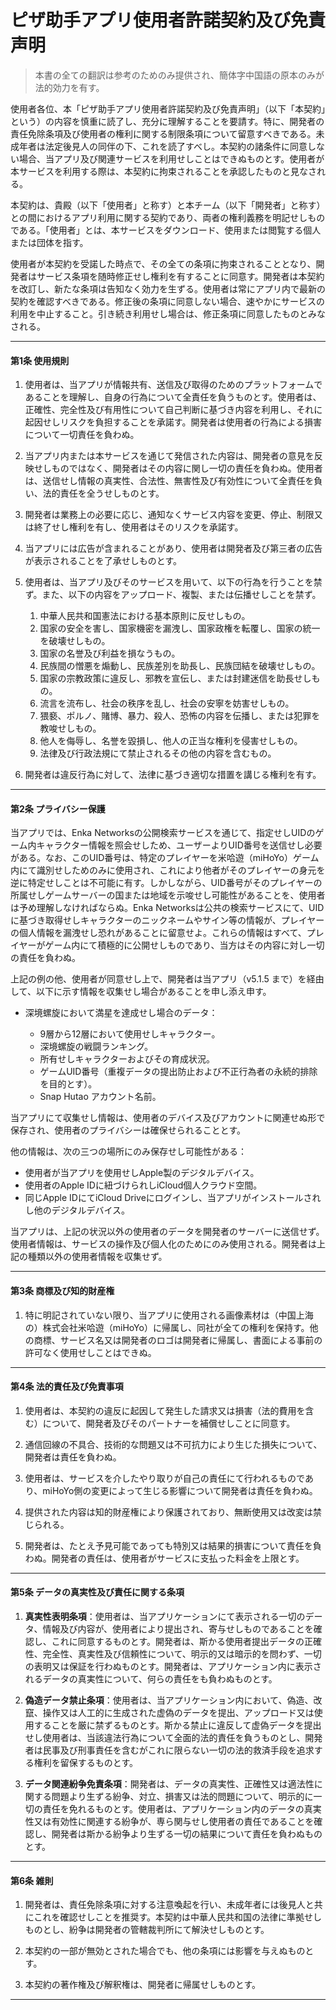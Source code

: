# **ピザ助手アプリ使用者許諾契約及び免責声明**

> 本書の全ての翻訳は参考のためのみ提供され、簡体字中国語の原本のみが法的効力を有す。

使用者各位、本「ピザ助手アプリ使用者許諾契約及び免責声明」（以下「本契約」という）の内容を慎重に読了し、充分に理解することを要請す。特に、開発者の責任免除条項及び使用者の権利に関する制限条項について留意すべきである。未成年者は法定後見人の同伴の下、これを読了すべし。本契約の諸条件に同意しない場合、当アプリ及び関連サービスを利用せしことはできぬものとす。使用者が本サービスを利用する際は、本契約に拘束されることを承認したものと見なされる。

本契約は、貴殿（以下「使用者」と称す）と本チーム（以下「開発者」と称す）との間におけるアプリ利用に関する契約であり、両者の権利義務を明記せしものである。「使用者」とは、本サービスをダウンロード、使用または閲覧する個人または団体を指す。

使用者が本契約を受諾した時点で、その全ての条項に拘束されることとなり、開発者はサービス条項を随時修正せし権利を有することに同意す。開発者は本契約を改訂し、新たな条項は告知なく効力を生ずる。使用者は常にアプリ内で最新の契約を確認すべきである。修正後の条項に同意しない場合、速やかにサービスの利用を中止すること。引き続き利用せし場合は、修正条項に同意したものとみなされる。

---

#### 第1条 使用規則

1. 使用者は、当アプリが情報共有、送信及び取得のためのプラットフォームであることを理解し、自身の行為について全責任を負うものとす。使用者は、正確性、完全性及び有用性について自己判断に基づき内容を利用し、それに起因せしリスクを負担することを承諾す。開発者は使用者の行為による損害について一切責任を負わぬ。

2. 当アプリ内または本サービスを通じて発信された内容は、開発者の意見を反映せしものではなく、開発者はその内容に関し一切の責任を負わぬ。使用者は、送信せし情報の真実性、合法性、無害性及び有効性について全責任を負い、法的責任を全うせしものとす。

3. 開発者は業務上の必要に応じ、通知なくサービス内容を変更、停止、制限又は終了せし権利を有し、使用者はそのリスクを承諾す。

4. 当アプリには広告が含まれることがあり、使用者は開発者及び第三者の広告が表示されることを了承せしものとす。

5. 使用者は、当アプリ及びそのサービスを用いて、以下の行為を行うことを禁ず。また、以下の内容をアップロード、複製、または伝播せしことを禁ず。

    1. 中華人民共和国憲法における基本原則に反せしもの。
    2. 国家の安全を害し、国家機密を漏洩し、国家政権を転覆し、国家の統一を破壊せしもの。
    3. 国家の名誉及び利益を損なうもの。
    4. 民族間の憎悪を煽動し、民族差別を助長し、民族団結を破壊せしもの。
    5. 国家の宗教政策に違反し、邪教を宣伝し、または封建迷信を助長せしもの。
    6. 流言を流布し、社会の秩序を乱し、社会の安寧を妨害せしもの。
    7. 猥褻、ポルノ、賭博、暴力、殺人、恐怖の内容を伝播し、または犯罪を教唆せしもの。
    8. 他人を侮辱し、名誉を毀損し、他人の正当な権利を侵害せしもの。
    9. 法律及び行政法規にて禁止されるその他の内容を含むもの。

6. 開発者は違反行為に対して、法律に基づき適切な措置を講じる権利を有す。

---

#### 第2条 プライバシー保護

当アプリでは、Enka Networksの公開検索サービスを通じて、指定せしUIDのゲーム内キャラクター情報を照会せしため、ユーザーよりUID番号を送信せし必要がある。なお、このUID番号は、特定のプレイヤーを米哈遊（miHoYo）ゲーム内にて識別せしためのみに使用され、これにより他者がそのプレイヤーの身元を逆に特定せしことは不可能に有す。しかしながら、UID番号がそのプレイヤーの所属せしゲームサーバーの国または地域を示唆せし可能性があることを、使用者は予め理解しなければならぬ。Enka Networksは公共の検索サービスにて、UIDに基づき取得せしキャラクターのニックネームやサイン等の情報が、プレイヤーの個人情報を漏洩せし恐れがあることに留意せよ。これらの情報はすべて、プレイヤーがゲーム内にて積極的に公開せしものであり、当方はその内容に対し一切の責任を負わぬ。

上記の例の他、使用者が同意せし上で、開発者は当アプリ（v5.1.5 まで）を経由して、以下に示す情報を収集せし場合があることを申し添え申す。

- 深境螺旋において満星を達成せし場合のデータ：

    - 9層から12層において使用せしキャラクター。
    - 深境螺旋の戦闘ランキング。
    - 所有せしキャラクターおよびその育成状況。
    - ゲームUID番号（重複データの提出防止および不正行為者の永続的排除を目的とす）。
    - Snap Hutao アカウント名前。

当アプリにて収集せし情報は、使用者のデバイス及びアカウントに関連せぬ形で保存され、使用者のプライバシーは確保せられることとす。

他の情報は、次の三つの場所にのみ保存せし可能性がある：

- 使用者が当アプリを使用せしApple製のデジタルデバイス。
- 使用者のApple IDに紐づけられしiCloud個人クラウド空間。
- 同じApple IDにてiCloud Driveにログインし、当アプリがインストールされし他のデジタルデバイス。

当アプリは、上記の状況以外の使用者のデータを開発者のサーバーに送信せず。使用者情報は、サービスの操作及び個人化のためにのみ使用される。開発者は上記の種類以外の使用者情報を収集せず。

---

#### 第3条 商標及び知的財産権

1. 特に明記されていない限り、当アプリに使用される画像素材は（中国上海の）株式会社米哈遊（miHoYo）に帰属し、同社が全ての権利を保持す。他の商標、サービス名又は開発者のロゴは開発者に帰属し、書面による事前の許可なく使用せしことはできぬ。

---

#### 第4条 法的責任及び免責事項

1. 使用者は、本契約の違反に起因して発生した請求又は損害（法的費用を含む）について、開発者及びそのパートナーを補償せしことに同意す。

2. 通信回線の不具合、技術的な問題又は不可抗力により生じた損失について、開発者は責任を負わぬ。

3. 使用者は、サービスを介したやり取りが自己の責任にて行われるものであり、miHoYo側の変更によって生じる影響について開発者は責任を負わぬ。

4. 提供された内容は知的財産権により保護されており、無断使用又は改変は禁じられる。

5. 開発者は、たとえ予見可能であっても特別又は結果的損害について責任を負わぬ。開発者の責任は、使用者がサービスに支払った料金を上限とす。

---

#### 第5条 データの真実性及び責任に関する条項

1. **真実性表明条項**：使用者は、当アプリケーションにて表示される一切のデータ、情報及び内容が、使用者により提出され、寄与せしものであることを確認し、これに同意するものとす。開発者は、斯かる使用者提出データの正確性、完全性、真実性及び信頼性について、明示的又は暗示的を問わず、一切の表明又は保証を行わぬものとす。開発者は、アプリケーション内に表示されるデータの真実性について、何らの責任をも負わぬものとす。

2. **偽造データ禁止条項**：使用者は、当アプリケーション内において、偽造、改竄、操作又は人工的に生成された虚偽のデータを提出、アップロード又は使用することを厳に禁ずるものとす。斯かる禁止に違反して虚偽データを提出せし使用者は、当該違法行為について全面的法的責任を負うものとし、開発者は民事及び刑事責任を含むがこれに限らない一切の法的救済手段を追求する権利を留保するものとす。

3. **データ関連紛争免責条項**：開発者は、データの真実性、正確性又は適法性に関する問題より生ずる紛争、対立、損害又は法的問題について、明示的に一切の責任を免れるものとす。使用者は、アプリケーション内のデータの真実性又は有効性に関連する紛争が、専ら関与せし使用者の責任であることを確認し、開発者は斯かる紛争より生ずる一切の結果について責任を負わぬものとす。

---

#### 第6条 雑則

1. 開発者は、責任免除条項に対する注意喚起を行い、未成年者には後見人と共にこれを確認せしことを推奨す。本契約は中華人民共和国の法律に準拠せしものとし、紛争は開発者の管轄裁判所にて解決せしものとす。

2. 本契約の一部が無効とされた場合でも、他の条項には影響を与えぬものとす。

3. 本契約の著作権及び解釈権は、開発者に帰属せしものとす。

---